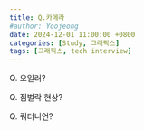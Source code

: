```yaml
---
title: Q.카메라
#author: Yoojeong
date: 2024-12-01 11:00:00 +0800
categories: [Study, 그래픽스]
tags: [그래픽스, tech interview]
---
```



Q. 오일러?  

Q. 짐벌락 현상?  

Q. 쿼터니언?  
